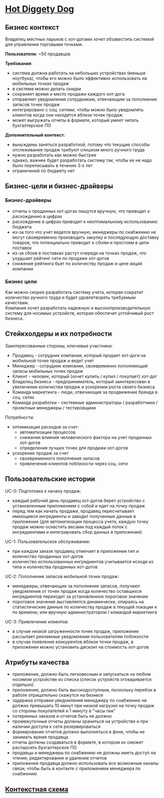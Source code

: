# [Hot Diggety Dog](https://nealford.com/katas/kata?id=HotDiggetyDog)

## Бизнес контекст
Владелец местных ларьков с хот-догами хочет обзавестить системой для управления торговыми точками.

**Пользователи**: ~50 продавцов

**Требования**:
- система должна работать на небольших устройствах (меньше ноутбука), чтобы его можно было эффективно использовать на мобильных точках продаж
- в системе можно делать скидки
- сохраняет время и место продажи каждого хот-дога
- отправляет уведомления сотрудникам, отвечающим за пополнение запасов точек продаж
- интегрировано с соц. сетями, чтобы можно было уведомлять клиентов когда они находятся вблизи точек продаж
- может выгружать отчеты в формате, который умеет читать бухгалтерское ПО

**Дополнительный контекст**:
- вынуждены заняться разработкой, потому что текущие способы отслеживания продаж требуют слишком много ручного труда
- нужно разработать как можно быстрее
- однако, важнее будет разработать систему так, чтобы ее не надо было переписывать в течение 3-х лет
- ограничений по бюджету нет


## Бизнес-цели и бизнес-драйверы

### Бизнес-драйверы
- отчеты о проданных хот-догах пишутся вручную, что приводит к расхождению в цифрах
- расхождение в цифрах приводит к неоптимальному использованию бюджета
- из-за того что учет ведется вручную, менеджеры по снабжению не могут своевременно производить закупку и последующую доставку товаров, что потенциально приводит к сбоям и простоям в цепи поставок
- из-за сбоев в поставках растут очереди на точках продаж, что ухудшает рейтинг сети по продаже хот-догов
- снижение рейтинга бьет по количеству продаж и цене акций компании

### Бизнес цели
Как можно скорее разработать систему учета, которая сократит количество ручного труда и будет удовлетворять требуемым качествам.\
Компания хочет разработать надежную и высокопроизводительную систему для носимых устройств, которая обеспечит устойчивый рост бизнеса.

## Стейкхолдеры и их потребности
Заинтересованные стороны, ключевые участники:
- Продавец - сотрудник компании, который продает хот-доги на мобильной точке продаж и ведет учет
- Менеджер - сотрудник компании, своевременно пополняющий запасы мобильных точек продаж
- Клиент - человек, который (хочет купить / купил / покупает) хот-дог
- Владелец бизнеса - предприниматель, который заинтересован в увеличении количества продаж и ускорении роста своего бизнеса
- Команда маркетинга - люди, отвечающие за продвижение бренда в соц. сетях
- Команда разработки - системные администраторы / разработчики / проектные менеджеры / тестировщики

Потребности:
- оптимизация расходов за счет:
  - автоматизации процессов
  - снижения влияния человеческого фактора на учет проданных хот-догов
  - определения лучших точек для продажи хот-догов
- ускорение продаж за счет
  - своевременного пополнения запасов
  - привлечения клиентов поблизости через соц. сети

## Пользовательские истории
UC-0: Подготовка к началу продаж:
- каждый рабочий день продавец хот-догов берет устройство с установленным приложением с собой и едет на точку продаж
- перед тем как начать продажи, продавец пересчитывает имеющиеся ингредиенты и заводит полученные данные в приложение (для автоматизации процесса учета, каждую точку продаж можно оснастить весами под каждый лоток с ингредиентами и интегрировать сбор данных в приложение)

UC-1: Пользовательское обслуживание:
- при каждом заказе продавец отмечает в приложении тип и количество проданных хот-догов
- количество использованных ингредиентов учитывается исходя из типа и количества проданных хот-догов

UC-2: Пополнение запасов мобильной точки продаж:
- менеджеры, отвечающие за пополнение запасов, получают уведомления от точек продаж когда количество оставшихся ингредиентов переходит за установленное пороговое значение
- пороговое значение выставляется динамически, опираясь на статистические данные по количеству продаж в текущей локации и по времени, или вручную администратором / командой маркетинга

UC-3: Привлечение клиентов:
- в случае низкой загруженности точек продаж, приложение рассылает рекламные уведомления пользователям поблизости
- в случае появления конкурентов вблизи точки продаж, в приложении можно установить дисконт на стоимость хот-догов

## Атрибуты качества
- приложение, должно быть легковесным и запускаться на любом носимом устройстве из списка (список устройств оговаривается отдельно)
- приложение, должно быть высокодоступным, поскольку перебои в работе отрицательно скажутся на бизнесе
- задержка отправки уведомления менеджеру по снабжению не должно превышать 10 минут при низкой нагрузке на точку продаж со стороны покупателей и 1 минуту в "часы пик"
- потерянных заказов и отчетов быть не должно
- промежуточные отчеты должны храниться на устройстве и при наличии доступа к сети резервироваться
- формирование отчетов должно выполняться в фоне, чтобы не занимать время продавца
- отчеты должны создаваться в формате, в котором их сможет распарсить бухгалтерское ПО
- продавцы и менеджеры по снабжению не должны иметь доступ на чтение, редактирование и удаление отчетов
- приложение продавца должно использовать все возможные каналы связи, чтобы быть в контакте с приложением менеджера по снабжению

## [Контекстная схема](./context_scheme.puml)
